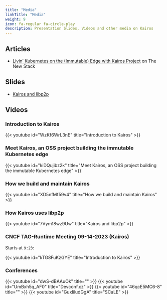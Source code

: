 ```yaml
---
title: "Media"
linkTitle: "Media"
weight: 9
icon: fa-regular fa-circle-play
description: Presentation Slides, Videos and other media on Kairos
---
```


## Articles

 * [Livin’ Kubernetes on the (Immutable) Edge with Kairos Project](https://thenewstack.io/livin-kubernetes-on-the-immutable-edge-with-kairos-project/) on The New Stack

## Slides

 * [Kairos and libp2p](https://github.com/kairos-io/kairos/files/10743709/Kairos_P2P.pdf)

## Videos

### Introduction to Kairos

{{< youtube id="WzKf6WrL3nE" title="Introduction to Kairos" >}}

### Meet Kairos, an OSS project building the immutable Kubernetes edge

{{< youtube id="kiDQujibz2k" title="Meet Kairos, an OSS project building the immutable Kubernetes edge" >}}

### How we build and maintain Kairos

{{< youtube id="XD5nfMf59v4" title="How we build and maintain Kairos" >}}

### How Kairos uses libp2p

{{< youtube id="7Vym18wz9Uw" title="Kairos and libp2p" >}}

### CNCF TAG-Runtime Meeting 09-14-2023 (Kairos) 

Starts at `9:23`:

{{< youtube id="kTG8FuKzGYE" title="Introduction to Kairos" >}}

### Conferences

{{< youtube id="dwS-dBAAuOk" title="" >}}
{{< youtube id="UmBxh5q_AF0" title="Devconf.cz" >}}
{{< youtube id="46qcE5MC6-8" title="" >}}
{{< youtube id="GuxIiludGgA" title="SCaLE" >}}

